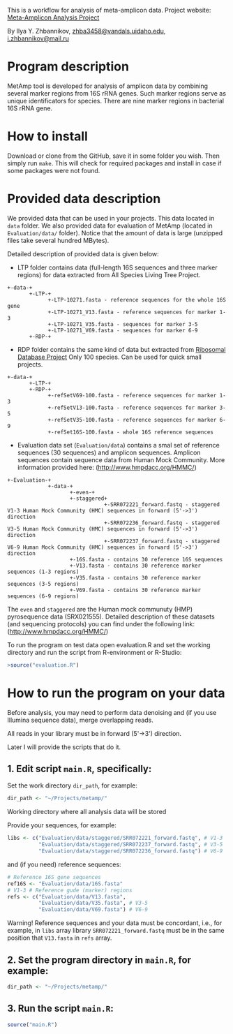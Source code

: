 This is a workflow for analysis of meta-amplicon data. Project website: [Meta-Amplicon Analysis Project](http://izhbannikov.github.io/MetAmp/)

By Ilya Y. Zhbannikov, zhba3458@vandals.uidaho.edu, i.zhbannikov@mail.ru

# Program description

MetAmp tool is developed for analysis of amplicon data by combining several marker regions from 16S rRNA genes.
Such marker regions serve as unique identificators for species. There are nine marker regions in bacterial 
16S rRNA gene.

# How to install

Download or clone from the GitHub, save it in some folder you wish. Then simply run ```make```. 
This will check for required packages and install in case if some packages were not found.

# Provided data description

We provided data that can be used in your projects. This data located in ```data``` folder.
We also provided data for evaluation of MetAmp (located in ```Evaluation/data/``` folder). 
Notice that the amount of data is large (unzipped files take several hundred MBytes). 

Detailed description of provided data is given below:

* LTP folder contains data (full-length 16S sequences and three marker regions) for
data extracted from All Species Living Tree Project.

```
+-data-+
	   +-LTP-+
			 +-LTP-10271.fasta - reference sequences for the whole 16S gene
	  		 +-LTP-10271_V13.fasta - reference sequences for marker 1-3
	  		 +-LTP-10271_V35.fasta - sequences for marker 3-5
	  		 +-LTP-10271_V69.fasta - sequences for marker 6-9
	   +-RDP-+
```

* RDP folder contains the same kind of data but extracted from [Ribosomal Database Project](http://rdp.cme.msu.edu/)
Only 100 species. Can be used for quick small projects.

```
+-data-+
	   +-LTP-+
	   +-RDP-+
	   		 +-refSetV69-100.fasta - reference sequences for marker 1-3
	   		 +-refSetV13-100.fasta - reference sequences for marker 3-5
	  		 +-refSetV35-100.fasta - reference sequences for marker 6-9
	  		 +-refSet16S-100.fasta - whole 16S reference sequences
```
* Evaluation data set (```Evaluation/data```) contains a smal set of reference sequences (30 sequences) and amplicon sequences.
Amplicon sequences contain sequence data from Human Mock Community. More information  provided here: (http://www.hmpdacc.org/HMMC/)

```
+-Evaluation-+
			 +-data-+
			 		+-even-+
			 		+-staggered+
			 				   +-SRR072221_forward.fastq - staggered V1-3 Human Mock Community (HMC) sequences in forward (5'->3') direction
			 				   +-SRR072236_forward.fastq - staggered V3-5 Human Mock Community (HMC) sequences in forward (5'->3') direction
			 				   +-SRR072237_forward.fastq - staggered V6-9 Human Mock Community (HMC) sequences in forward (5'->3') direction
			 		+-16S.fasta - contains 30 reference 16S sequences
		     		+-V13.fasta - contains 30 reference marker sequences (1-3 regions)
		     		+-V35.fasta - contains 30 reference marker sequences (3-5 regions)
		     		+-V69.fasta - contains 30 reference marker sequences (6-9 regions)
```

The ```even``` and ```staggered``` are the Human mock communuty (HMP) pyrosequence data (SRX021555).
Detailed description of these datasets (and sequencing protocols) you can find under the following link: (http://www.hmpdacc.org/HMMC/)

To run the program on test data open evaluation.R and set the working directory and run the script from R-environment or R-Studio:

~~~R
>source("evaluation.R")
~~~

# How to run the program on your data

Before analysis, you may need to perform data denoising and (if you use Illumina sequence data), merge overlapping reads.

All reads in your library must be in forward (5'->3') direction.

Later I will provide the scripts that do it.

## 1. Edit script ```main.R```, specifically:

Set the work directory ```dir_path```, for example:

~~~R
dir_path <- "~/Projects/metamp/"
~~~
Working directory where all analysis data will be stored

Provide your sequences, for example:

~~~R
libs <- c("Evaluation/data/staggered/SRR072221_forward.fastq", # V1-3
          "Evaluation/data/staggered/SRR072237_forward.fastq", # V3-5
          "Evaluation/data/staggered/SRR072236_forward.fastq") # V6-9
~~~

and (if you need) reference sequences:

~~~R
# Reference 16S gene sequences
ref16S <- "Evaluation/data/16S.fasta"  
# V1-3 # Reference gude (marker) regions
refs <- c("Evaluation/data/V13.fasta", 
          "Evaluation/data/V35.fasta", # V3-5
          "Evaluation/data/V69.fasta") # V6-9
~~~

Warning! Reference sequences and your data must be concordant, i.e., for example, in ```libs``` array library ```SRR072221_forward.fastq``` 
must be in the same position that ```V13.fasta``` in ```refs``` array.

## 2. Set the program directory in ```main.R```, for example:

~~~R
dir_path <- "~/Projects/metamp/"
~~~


## 3. Run the script ```main.R```:

~~~R
source("main.R")
~~~